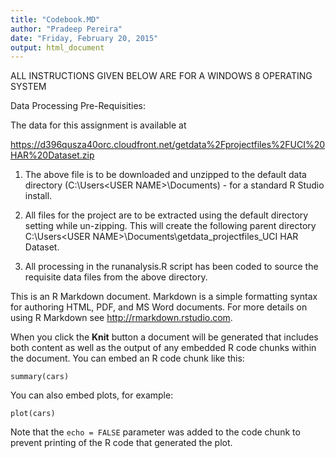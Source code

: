 ```yaml
---
title: "Codebook.MD"
author: "Pradeep Pereira"
date: "Friday, February 20, 2015"
output: html_document
---
```

ALL INSTRUCTIONS GIVEN BELOW ARE FOR A WINDOWS 8 OPERATING SYSTEM

Data Processing Pre-Requisities:

The data for this assignment is available at

https://d396qusza40orc.cloudfront.net/getdata%2Fprojectfiles%2FUCI%20HAR%20Dataset.zip

1. The above file is to be downloaded and unzipped to the default data directory (C:\Users\<USER NAME>\Documents) - for a standard R Studio install.

2. All files for the project are to be extracted using the default directory setting while un-zipping. This will create the following parent directory
C:\Users\<USER NAME>\Documents\getdata_projectfiles_UCI HAR Dataset.

3. All processing in the runanalysis.R script has been coded to source the requisite data files from the above directory.


This is an R Markdown document. Markdown is a simple formatting syntax for authoring HTML, PDF, and MS Word documents. For more details on using R Markdown see <http://rmarkdown.rstudio.com>.

When you click the **Knit** button a document will be generated that includes both content as well as the output of any embedded R code chunks within the document. You can embed an R code chunk like this:

```{r}
summary(cars)
```

You can also embed plots, for example:

```{r, echo=FALSE}
plot(cars)
```

Note that the `echo = FALSE` parameter was added to the code chunk to prevent printing of the R code that generated the plot.
